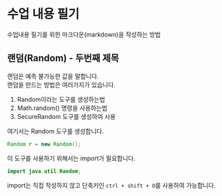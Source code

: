 # 수업 내용 필기

수업내용 필기를 위한 마크다운(markdown)을 작성하는 방법

## 랜덤(Random)  - 두번째 제목  
랜덤은 예측 불가능한 값을 말합니다.  
랜덤을 만드는 방법은 여러가지가 있습니다.  

1. Random이라는 도구를 생성하는법
2. Math.random() 명령을 사용하는법
3. SecureRandom 도구를 생성하여 사용

여기서는 Random 도구를 생성합니다.
```java
Random r = new Random();
```
  
이 도구를 사용하기 위해서는 import가 필요합니다.
  
```java
import java.util.Random;
```
  
import는 직접 작성하지 않고 단축키인 `ctrl + shift + O`를 사용하여 가능합니다.
